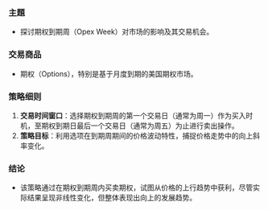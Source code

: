 ### 主題
- 探讨期权到期周（Opex Week）对市场的影响及其交易机会。

### 交易商品
- 期权（Options），特别是基于月度到期的美国期权市场。

### 策略细则
1. **交易时间窗口**：选择期权到期周的第一个交易日（通常为周一）作为买入时机，至期权到期日最后一个交易日（通常为周五）为止进行卖出操作。
2. **策略目标**：利用选项在到期周期间的价格波动特性，捕捉价格走势中的向上斜率变化。

### 结论
- 该策略通过在期权到期周内买卖期权，试图从价格的上行趋势中获利，尽管实际结果呈现非线性变化，但整体表现出向上的发展趋势。
